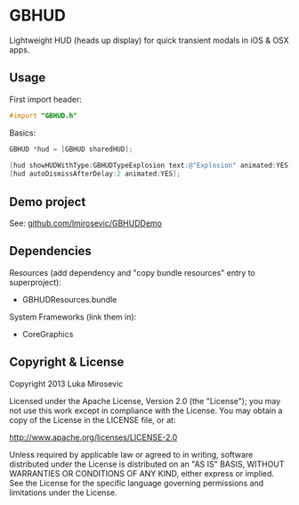 GBHUD
============

Lightweight HUD (heads up display) for quick transient modals in iOS & OSX apps.

Usage
------------

First import header:

```objective-c
#import "GBHUD.h"
```

Basics:

```objective-c
GBHUD *hud = [GBHUD sharedHUD];
    
[hud showHUDWithType:GBHUDTypeExplosion text:@"Explosion" animated:YES];	//optionally animate
[hud autoDismissAfterDelay:2 animated:YES];									//optionally autodismiss
```

Demo project
------------

See: [github.com/lmirosevic/GBHUDDemo](https://github.com/lmirosevic/GBHUDDemo)

Dependencies
------------

Resources (add dependency and "copy bundle resources" entry to superproject):

* GBHUDResources.bundle

System Frameworks (link them in):

* CoreGraphics

Copyright & License
------------

Copyright 2013 Luka Mirosevic

Licensed under the Apache License, Version 2.0 (the "License"); you may not use this work except in compliance with the License. You may obtain a copy of the License in the LICENSE file, or at:

http://www.apache.org/licenses/LICENSE-2.0

Unless required by applicable law or agreed to in writing, software distributed under the License is distributed on an "AS IS" BASIS, WITHOUT WARRANTIES OR CONDITIONS OF ANY KIND, either express or implied. See the License for the specific language governing permissions and limitations under the License.